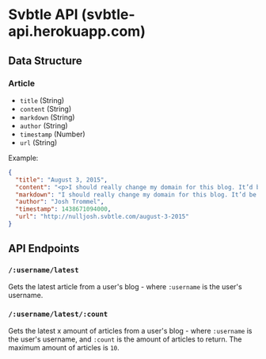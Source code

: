 # Svbtle API (svbtle-api.herokuapp.com)

## Data Structure

### Article

- `title` (String)
- `content` (String)
- `markdown` (String)
- `author` (String)
- `timestamp` (Number)
- `url` (String)

Example:

```json
{
  "title": "August 3, 2015",
  "content": "<p>I should really change my domain for this blog. It’d be nice if Svbtle still...",
  "markdown": "I should really change my domain for this blog. It’d be nice if Svbtle still...",
  "author": "Josh Trommel",
  "timestamp": 1438671094000,
  "url": "http://nulljosh.svbtle.com/august-3-2015"
}
```

## API Endpoints

### `/:username/latest`

Gets the latest article from a user's blog - where `:username` is the user's username.

### `/:username/latest/:count`

Gets the latest x amount of articles from a user's blog - where `:username` is the user's username, and `:count` is the amount of articles to return. The maximum amount of articles is `10`.